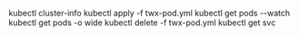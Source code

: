 kubectl cluster-info
kubectl apply -f twx-pod.yml
kubectl get pods --watch
kubectl get pods -o wide
kubectl delete -f twx-pod.yml
kubectl get svc
